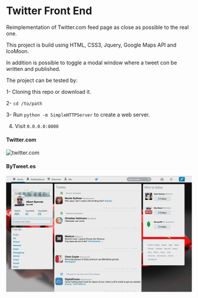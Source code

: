 # Twitter Front End

Reimplementation of Twitter.com feed page as close as possible to the real one.

This project is build using HTML, CSS3, Jquery, Google Maps API and IcoMoon.

In addition is possible to toggle a modal window where a tweet con be written and published.

The project can be tested by: 

1- Cloning this repo or download it.

2- `cd /to/path` 

3- Run `python -m SimpleHTTPServer` to create a web server.

4. Visit `0.0.0.0:8000`

#### Twitter.com

![twitter.com](://github.com/byverdu/twitter_front_end/blob/master/assets/real.jpg)

#### ByTweet.es

![twitter.com](https://github.com/byverdu/twitter_front_end/blob/master/assets/mine.jpg)





